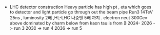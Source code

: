 - LHC detector construction 
Heavy particle has high pt , eta which goes to detector and light particle go through out the beam pipe
Run3 14TeV 25ns , luminosity 2배 ,HL-LHC 나중엔 5배 까지 .
electron neut 300Gev above dominated by charm 
below from kaon 
tau is from B 
2024- 2026 -> run 3 
2030 -> run 4 
2036 -> run 5 
